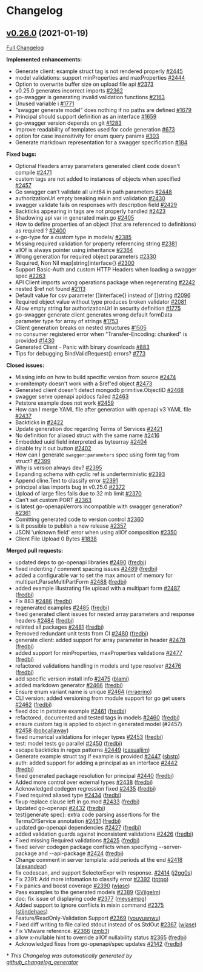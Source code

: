 # Changelog

## [v0.26.0](https://github.com/babbage88/go-swagger/tree/v0.26.0) (2021-01-19)

[Full Changelog](https://github.com/babbage88/go-swagger/compare/v0.25.0...v0.26.0)

**Implemented enhancements:**

- Generate client: example struct tag is not rendered properly [\#2445](https://github.com/babbage88/go-swagger/issues/2445)
- model validations: support minProperties and maxProperties [\#2444](https://github.com/babbage88/go-swagger/issues/2444)
- Option to overwrite buffer size on upload file api  [\#2373](https://github.com/babbage88/go-swagger/issues/2373)
- v0.25.0 generates incorrect imports [\#2362](https://github.com/babbage88/go-swagger/issues/2362)
- go-swagger is generating invalid validation functions [\#2163](https://github.com/babbage88/go-swagger/issues/2163)
- Unused variable i [\#1771](https://github.com/babbage88/go-swagger/issues/1771)
- "swagger generate model" does nothing if no paths are defined [\#1679](https://github.com/babbage88/go-swagger/issues/1679)
- Principal should support definition as an interface [\#1659](https://github.com/babbage88/go-swagger/issues/1659)
- go-swagger version depends on git [\#1283](https://github.com/babbage88/go-swagger/issues/1283)
- Improve readability of templates used for code generation [\#673](https://github.com/babbage88/go-swagger/issues/673)
- option for case insensitivity for enum query params [\#303](https://github.com/babbage88/go-swagger/issues/303)
- Generate markdown representation for a swagger specification [\#184](https://github.com/babbage88/go-swagger/issues/184)

**Fixed bugs:**

- Optional Headers array parameters generated client code doesn't compile [\#2471](https://github.com/babbage88/go-swagger/issues/2471)
- custom tags are not added to instances of objects when specified [\#2457](https://github.com/babbage88/go-swagger/issues/2457)
- Go swagger can't validate all uint64 in path parameters [\#2448](https://github.com/babbage88/go-swagger/issues/2448)
- authorizationUrl empty breaking mixin and validation [\#2430](https://github.com/babbage88/go-swagger/issues/2430)
- swagger validate fails on responses with description field [\#2429](https://github.com/babbage88/go-swagger/issues/2429)
- Backticks appearing in tags are not properly handled [\#2423](https://github.com/babbage88/go-swagger/issues/2423)
- Shadowing api var in generated main.go [\#2405](https://github.com/babbage88/go-swagger/issues/2405)
- How to define properties of an object \(that are referenced to definitions\) as required ? [\#2400](https://github.com/babbage88/go-swagger/issues/2400)
- x-go-type for a custom type in models/ [\#2385](https://github.com/babbage88/go-swagger/issues/2385)
- Missing required validation for property referencing string [\#2381](https://github.com/babbage88/go-swagger/issues/2381)
- allOf is always pointer using inheritance [\#2364](https://github.com/babbage88/go-swagger/issues/2364)
- Wrong generation for required object parameters [\#2330](https://github.com/babbage88/go-swagger/issues/2330)
- Required, Non Nil map\[string\]interface{} [\#2300](https://github.com/babbage88/go-swagger/issues/2300)
- Support Basic-Auth and custom HTTP Headers when loading a swagger spec [\#2263](https://github.com/babbage88/go-swagger/issues/2263)
- API Client imports wrong operations package when regenerating [\#2242](https://github.com/babbage88/go-swagger/issues/2242)
- nested  $ref not found [\#2113](https://github.com/babbage88/go-swagger/issues/2113)
- Default value for csv parameter \[\]interface{} instead of \[\]string [\#2096](https://github.com/babbage88/go-swagger/issues/2096)
- Required object value without type produces broken validator [\#2081](https://github.com/babbage88/go-swagger/issues/2081)
- Allow empty string for authorizationUrl in security definition [\#1775](https://github.com/babbage88/go-swagger/issues/1775)
- go-swagger generate client generates wrong default formData parameter type for array of strings [\#1753](https://github.com/babbage88/go-swagger/issues/1753)
- Client generation breaks on nested structures [\#1505](https://github.com/babbage88/go-swagger/issues/1505)
- no consumer registered error when "Transfer-Encoding: chunked" is provided [\#1430](https://github.com/babbage88/go-swagger/issues/1430)
- Generated Client - Panic with binary downloads [\#883](https://github.com/babbage88/go-swagger/issues/883)
- Tips for debugging BindValidRequest\(\) errors? [\#773](https://github.com/babbage88/go-swagger/issues/773)

**Closed issues:**

- Missing info on how to build specific version from source [\#2474](https://github.com/babbage88/go-swagger/issues/2474)
- x-omitempty doesn't work with a $ref'ed object [\#2473](https://github.com/babbage88/go-swagger/issues/2473)
- Generated client doesn't detect mongodb primitive.ObjectID [\#2468](https://github.com/babbage88/go-swagger/issues/2468)
- swagger serve openapi apidocs failed [\#2463](https://github.com/babbage88/go-swagger/issues/2463)
- Petstore example does not work [\#2459](https://github.com/babbage88/go-swagger/issues/2459)
- How can I merge YAML file after generation with openapi v3 YAML file [\#2437](https://github.com/babbage88/go-swagger/issues/2437)
- Backticks in  [\#2422](https://github.com/babbage88/go-swagger/issues/2422)
- Update generation doc regarding Terms of Services [\#2421](https://github.com/babbage88/go-swagger/issues/2421)
- No definition for aliased struct with the same name [\#2416](https://github.com/babbage88/go-swagger/issues/2416)
- Embedded uuid field interpreted as bytearray [\#2404](https://github.com/babbage88/go-swagger/issues/2404)
- disable try it out button [\#2402](https://github.com/babbage88/go-swagger/issues/2402)
- How can I generate `swagger:parameters` spec using form tag from struct? [\#2399](https://github.com/babbage88/go-swagger/issues/2399)
- Why is version always dev? [\#2395](https://github.com/babbage88/go-swagger/issues/2395)
- Expanding schema with cyclic ref is underterministic [\#2393](https://github.com/babbage88/go-swagger/issues/2393)
- Append cline.Text  to classify error [\#2391](https://github.com/babbage88/go-swagger/issues/2391)
- principal alias imports bug in v0.25.0 [\#2372](https://github.com/babbage88/go-swagger/issues/2372)
- Upload of large files fails due to 32 mb limit [\#2370](https://github.com/babbage88/go-swagger/issues/2370)
- Can't set custom PORT [\#2363](https://github.com/babbage88/go-swagger/issues/2363)
- is latest go-openapi/errors incompatible with swagger generation? [\#2361](https://github.com/babbage88/go-swagger/issues/2361)
- Comitting generated code to version control [\#2360](https://github.com/babbage88/go-swagger/issues/2360)
- Is it possible to publish a new release [\#2357](https://github.com/babbage88/go-swagger/issues/2357)
- JSON 'unknown field' error when using allOf composition [\#2350](https://github.com/babbage88/go-swagger/issues/2350)
- Client File Upload 0 Bytes [\#1838](https://github.com/babbage88/go-swagger/issues/1838)

**Merged pull requests:**

- updated deps to go-openapi libraries [\#2490](https://github.com/babbage88/go-swagger/pull/2490) ([fredbi](https://github.com/fredbi))
- fixed indenting / comment spacing issues [\#2489](https://github.com/babbage88/go-swagger/pull/2489) ([fredbi](https://github.com/fredbi))
- added a configurable var to set the max amount of memory for multipart.ParseMultiPartForm [\#2488](https://github.com/babbage88/go-swagger/pull/2488) ([fredbi](https://github.com/fredbi))
- added example illustrating file upload with a multipart form [\#2487](https://github.com/babbage88/go-swagger/pull/2487) ([fredbi](https://github.com/fredbi))
- Fix 883 [\#2486](https://github.com/babbage88/go-swagger/pull/2486) ([fredbi](https://github.com/fredbi))
- regenerated examples [\#2485](https://github.com/babbage88/go-swagger/pull/2485) ([fredbi](https://github.com/fredbi))
- fixed generated client issues for nested array parameters and response headers [\#2484](https://github.com/babbage88/go-swagger/pull/2484) ([fredbi](https://github.com/fredbi))
- relinted all packages [\#2481](https://github.com/babbage88/go-swagger/pull/2481) ([fredbi](https://github.com/fredbi))
- Removed redundant unit tests from CI [\#2480](https://github.com/babbage88/go-swagger/pull/2480) ([fredbi](https://github.com/fredbi))
- generate client: added support for array parameter in header [\#2478](https://github.com/babbage88/go-swagger/pull/2478) ([fredbi](https://github.com/fredbi))
- added support for minProperties, maxProperties validations [\#2477](https://github.com/babbage88/go-swagger/pull/2477) ([fredbi](https://github.com/fredbi))
- refactored validations handling in models and type resolver [\#2476](https://github.com/babbage88/go-swagger/pull/2476) ([fredbi](https://github.com/fredbi))
- add specific version install info [\#2475](https://github.com/babbage88/go-swagger/pull/2475) ([blami](https://github.com/blami))
- added markdown generator [\#2466](https://github.com/babbage88/go-swagger/pull/2466) ([fredbi](https://github.com/fredbi))
- Ensure enum variant name is unique [\#2464](https://github.com/babbage88/go-swagger/pull/2464) ([mraerino](https://github.com/mraerino))
- CLI version: added versioning from module support for go get users [\#2462](https://github.com/babbage88/go-swagger/pull/2462) ([fredbi](https://github.com/fredbi))
- fixed doc in petstore example [\#2461](https://github.com/babbage88/go-swagger/pull/2461) ([fredbi](https://github.com/fredbi))
- refactored, documented and tested tags in models [\#2460](https://github.com/babbage88/go-swagger/pull/2460) ([fredbi](https://github.com/fredbi))
- ensure custom tag is applied to object in generated model \(\#2457\) [\#2458](https://github.com/babbage88/go-swagger/pull/2458) ([bobcallaway](https://github.com/bobcallaway))
- fixed numerical validations for integer types [\#2453](https://github.com/babbage88/go-swagger/pull/2453) ([fredbi](https://github.com/fredbi))
- test: model tests go parallel [\#2450](https://github.com/babbage88/go-swagger/pull/2450) ([fredbi](https://github.com/fredbi))
- escape backticks in regex patterns [\#2449](https://github.com/babbage88/go-swagger/pull/2449) ([casualjim](https://github.com/casualjim))
- Generate example struct tag if example is provided [\#2447](https://github.com/babbage88/go-swagger/pull/2447) ([sbstp](https://github.com/sbstp))
- auth: added support for adding a principal as an interface  [\#2442](https://github.com/babbage88/go-swagger/pull/2442) ([fredbi](https://github.com/fredbi))
- fixed generated package resolution for principal [\#2440](https://github.com/babbage88/go-swagger/pull/2440) ([fredbi](https://github.com/fredbi))
- Added more control over external types [\#2438](https://github.com/babbage88/go-swagger/pull/2438) ([fredbi](https://github.com/fredbi))
- Acknowledged codegen regression fixed [\#2435](https://github.com/babbage88/go-swagger/pull/2435) ([fredbi](https://github.com/fredbi))
- Fixed required aliased type [\#2434](https://github.com/babbage88/go-swagger/pull/2434) ([fredbi](https://github.com/fredbi))
- fixup replace clause left in go.mod [\#2433](https://github.com/babbage88/go-swagger/pull/2433) ([fredbi](https://github.com/fredbi))
- Updated go-openapi [\#2432](https://github.com/babbage88/go-swagger/pull/2432) ([fredbi](https://github.com/fredbi))
- test\(generate spec\): extra code parsing assertions for the TermsOfService annotation [\#2431](https://github.com/babbage88/go-swagger/pull/2431) ([fredbi](https://github.com/fredbi))
- updated go-openapi dependencies [\#2427](https://github.com/babbage88/go-swagger/pull/2427) ([fredbi](https://github.com/fredbi))
- added validation guards against inconsistent validations [\#2426](https://github.com/babbage88/go-swagger/pull/2426) ([fredbi](https://github.com/fredbi))
- Fixed missing Required validations [\#2425](https://github.com/babbage88/go-swagger/pull/2425) ([fredbi](https://github.com/fredbi))
- fixed server codegen package conflicts when specifying --server-package and --api-package [\#2424](https://github.com/babbage88/go-swagger/pull/2424) ([fredbi](https://github.com/fredbi))
- Change comment in server template: add periods at the end [\#2418](https://github.com/babbage88/go-swagger/pull/2418) ([alexandear](https://github.com/alexandear))
- fix codescan, and support SelectorExpr with response. [\#2414](https://github.com/babbage88/go-swagger/pull/2414) ([j2gg0s](https://github.com/j2gg0s))
- Fix 2391: Add more infomation to classify error [\#2392](https://github.com/babbage88/go-swagger/pull/2392) ([tptpp](https://github.com/tptpp))
- Fix panics and boost coverage [\#2390](https://github.com/babbage88/go-swagger/pull/2390) ([wjase](https://github.com/wjase))
- Pass examples to the generated models [\#2389](https://github.com/babbage88/go-swagger/pull/2389) ([SVilgelm](https://github.com/SVilgelm))
- doc: fix issue of displaying code [\#2377](https://github.com/babbage88/go-swagger/pull/2377) ([meysampg](https://github.com/meysampg))
- Added support to ignore conflicts in mixin command [\#2375](https://github.com/babbage88/go-swagger/pull/2375) ([stijndehaes](https://github.com/stijndehaes))
- Feature/ReadOnly-Validation Support [\#2369](https://github.com/babbage88/go-swagger/pull/2369) ([youyuanwu](https://github.com/youyuanwu))
- Fixed diff writing to file called stdout instead of os.StdOut [\#2367](https://github.com/babbage88/go-swagger/pull/2367) ([wjase](https://github.com/wjase))
- Fix VMware reference. [\#2366](https://github.com/babbage88/go-swagger/pull/2366) ([zmb3](https://github.com/zmb3))
- allow x-nullable hint to override allOf nullability status [\#2365](https://github.com/babbage88/go-swagger/pull/2365) ([fredbi](https://github.com/fredbi))
- Acknowledged fixes from go-openapi/spec updates [\#2142](https://github.com/babbage88/go-swagger/pull/2142) ([fredbi](https://github.com/fredbi))



\* *This Changelog was automatically generated by [github_changelog_generator](https://github.com/github-changelog-generator/github-changelog-generator)*
